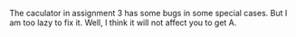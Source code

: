 The caculator in assignment 3 has some bugs in some special cases. But I am too lazy to fix it. Well, I think it will not affect you to get A.
